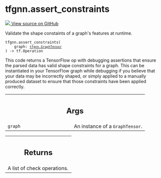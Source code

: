 # tfgnn.assert_constraints

<!-- Insert buttons and diff -->

<a target="_blank" href="https://github.com/tensorflow/gnn/tree/master/tensorflow_gnn/graph/schema_validation.py#L301-L319">
<img src="https://www.tensorflow.org/images/GitHub-Mark-32px.png" /> View source
on GitHub </a>

Validate the shape constaints of a graph's features at runtime.

<pre class="devsite-click-to-copy prettyprint lang-py tfo-signature-link">
<code>tfgnn.assert_constraints(
    graph: <a href="../tfgnn/GraphTensor.md"><code>tfgnn.GraphTensor</code></a>
) -> tf.Operation
</code></pre>



<!-- Placeholder for "Used in" -->

This code returns a TensorFlow op with debugging assertions that ensure the
parsed data has valid shape constraints for a graph. This can be instantiated
in your TensorFlow graph while debugging if you believe that your data may be
incorrectly shaped, or simply applied to a manually produced dataset to ensure
that those constraints have been applied correctly.

<!-- Tabular view -->
 <table class="responsive fixed orange">
<colgroup><col width="214px"><col></colgroup>
<tr><th colspan="2"><h2 class="add-link">Args</h2></th></tr>

<tr>
<td>
<code>graph</code><a id="graph"></a>
</td>
<td>
An instance of a <code>GraphTensor</code>.
</td>
</tr>
</table>

<!-- Tabular view -->
 <table class="responsive fixed orange">
<colgroup><col width="214px"><col></colgroup>
<tr><th colspan="2"><h2 class="add-link">Returns</h2></th></tr>
<tr class="alt">
<td colspan="2">
A list of check operations.
</td>
</tr>

</table>

